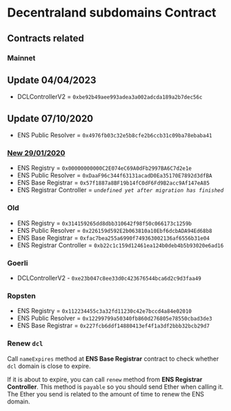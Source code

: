 # Decentraland subdomains Contract

## Contracts related

### Mainnet

## Update 04/04/2023

- DCLControllerV2 = `0xbe92b49aee993adea3a002adcda189a2b7dec56c`

## Update 07/10/2020

- ENS Public Resolver = `0x4976fb03c32e5b8cfe2b6ccb31c09ba78ebaba41` 

### [New 29/01/2020](https://medium.com/the-ethereum-name-service/ens-registry-migration-bug-fix-new-features-64379193a5a)

- ENS Registry = `0x00000000000C2E074eC69A0dFb2997BA6C7d2e1e`
- ENS Public Resolver = `0xDaaF96c344f63131acadD0Ea35170E7892d3dfBA`
- ENS Base Registrar = `0x57f1887a8BF19b14fC0dF6Fd9B2acc9Af147eA85`
- ENS Registrar Controller = _`undefined yet after migration has finished`_

### Old

- ENS Registry = `0x314159265dd8dbb310642f98f50c066173c1259b`
- ENS Public Resolver = `0x226159d592E2b063810a10Ebf6dcbADA94Ed68b8`
- ENS Base Registrar = `0xfac7bea255a6990f749363002136af6556b31e04`
- ENS Registrar Controller = `0xb22c1c159d12461ea124b0deb4b5b93020e6ad16`

### Goerli

- DCLControllerV2 - `0xe23b047c8ee33d0c423676544bca6d2c9d3faa49`

### Ropsten

- ENS Registry = `0x112234455c3a32fd11230c42e7bccd4a84e02010`
- ENS Public Resolver = `0x12299799a50340fb860d276805e78550cbad3de3`
- ENS Base Registrar = `0x227fcb6ddf14880413ef4f1a3df2bbb32bcb29d7`

### Renew `dcl`

Call `nameExpires` method at **ENS Base Registrar** contract to check whether `dcl` domain is close to expire.

If it is about to expire, you can call `renew` method from **ENS Registrar Controller**. This method is `payable` so you should send Ether when calling it.
The Ether you send is related to the amount of time to renew the ENS domain.
